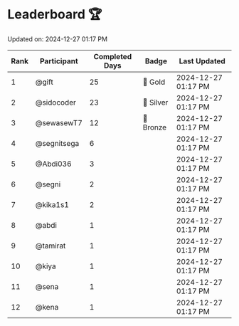 # Leaderboard 🏆

Updated on: 2024-12-27 01:17 PM

| Rank | Participant       | Completed Days | Badge      | Last Updated         |
|------|-------------------|----------------|------------|----------------------|
| 1    | @gift             | 25             | 🏅 Gold     | 2024-12-27 01:17 PM |
| 2    | @sidocoder        | 23             | 🥈 Silver   | 2024-12-27 01:17 PM |
| 3    | @sewasewT7        | 12             | 🥉 Bronze   | 2024-12-27 01:17 PM |
| 4    | @segnitsega       | 6              |            | 2024-12-27 01:17 PM |
| 5    | @Abdi036          | 3              |            | 2024-12-27 01:17 PM |
| 6    | @segni            | 2              |            | 2024-12-27 01:17 PM |
| 7    | @kika1s1          | 2              |            | 2024-12-27 01:17 PM |
| 8    | @abdi             | 1              |            | 2024-12-27 01:17 PM |
| 9    | @tamirat          | 1              |            | 2024-12-27 01:17 PM |
| 10   | @kiya             | 1              |            | 2024-12-27 01:17 PM |
| 11   | @sena             | 1              |            | 2024-12-27 01:17 PM |
| 12   | @kena             | 1              |            | 2024-12-27 01:17 PM |
